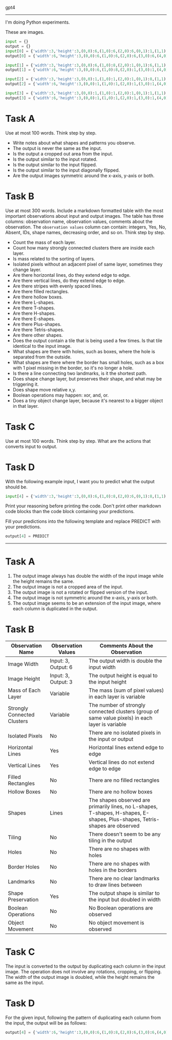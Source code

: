 gpt4

---

I'm doing Python experiments.


These are images.


```python
input = {}
output = {}
input[0] = {'width':3,'height':3,(0,0):6,(1,0):6,(2,0):6,(0,1):1,(1,1):6,(2,1):1,(0,2):8,(1,2):8,(2,2):6}
output[0] = {'width':6,'height':3,(0,0):6,(1,0):6,(2,0):6,(3,0):6,(4,0):6,(5,0):6,(0,1):1,(1,1):6,(2,1):1,(3,1):1,(4,1):6,(5,1):1,(0,2):8,(1,2):8,(2,2):6,(3,2):6,(4,2):8,(5,2):8}

input[1] = {'width':3,'height':3,(0,0):6,(1,0):8,(2,0):1,(0,1):6,(1,1):1,(2,1):1,(0,2):1,(1,2):1,(2,2):6}
output[1] = {'width':6,'height':3,(0,0):6,(1,0):8,(2,0):1,(3,0):1,(4,0):8,(5,0):6,(0,1):6,(1,1):1,(2,1):1,(3,1):1,(4,1):1,(5,1):6,(0,2):1,(1,2):1,(2,2):6,(3,2):6,(4,2):1,(5,2):1}

input[2] = {'width':3,'height':3,(0,0):1,(1,0):1,(2,0):1,(0,1):8,(1,1):1,(2,1):6,(0,2):6,(1,2):8,(2,2):8}
output[2] = {'width':6,'height':3,(0,0):1,(1,0):1,(2,0):1,(3,0):1,(4,0):1,(5,0):1,(0,1):8,(1,1):1,(2,1):6,(3,1):6,(4,1):1,(5,1):8,(0,2):6,(1,2):8,(2,2):8,(3,2):8,(4,2):8,(5,2):6}

input[3] = {'width':3,'height':3,(0,0):1,(1,0):1,(2,0):1,(0,1):1,(1,1):6,(2,1):6,(0,2):6,(1,2):6,(2,2):6}
output[3] = {'width':6,'height':3,(0,0):1,(1,0):1,(2,0):1,(3,0):1,(4,0):1,(5,0):1,(0,1):1,(1,1):6,(2,1):6,(3,1):6,(4,1):6,(5,1):1,(0,2):6,(1,2):6,(2,2):6,(3,2):6,(4,2):6,(5,2):6}
```

# Task A
Use at most 100 words.
Think step by step.
- Write notes about what shapes and patterns you observe.
- The output is never the same as the input.
- Is the output a cropped out area from the input.
- Is the output similar to the input rotated.
- Is the output similar to the input flipped.
- Is the output similar to the input diagonally flipped.
- Are the output images symmetric around the x-axis, y-axis or both.


# Task B
Use at most 300 words.
Include a markdown formatted table with the most important observations about input and output images.
The table has three columns: observation name, observation values, comments about the observation.
The `observation values` column can contain: integers, Yes, No, Absent, IDs, shape names, decreasing order, and so on.
Think step by step.
- Count the mass of each layer.
- Count how many strongly connected clusters there are inside each layer.
- Is mass related to the sorting of layers.
- Isolated pixels without an adjacent pixel of same layer, sometimes they change layer.
- Are there horizontal lines, do they extend edge to edge.
- Are there vertical lines, do they extend edge to edge.
- Are there stripes with evenly spaced lines.
- Are there filled rectangles.
- Are there hollow boxes.
- Are there L-shapes.
- Are there T-shapes.
- Are there H-shapes.
- Are there E-shapes.
- Are there Plus-shapes.
- Are there Tetris-shapes.
- Are there other shapes.
- Does the output contain a tile that is being used a few times. Is that tile identical to the input image.
- What shapes are there with holes, such as boxes, where the hole is separated from the outside.
- What shapes are there where the border has small holes, such as a box with 1 pixel missing in the border, so it's no longer a hole.
- Is there a line connecting two landmarks, is it the shortest path.
- Does shape change layer, but preserves their shape, and what may be triggering it.
- Does shape move relative x,y.
- Boolean operations may happen: xor, and, or.
- Does a tiny object change layer, because it's nearest to a bigger object in that layer.


# Task C
Use at most 100 words.
Think step by step.
What are the actions that converts input to output.


# Task D
With the following example input, I want you to predict what the output should be.


```python
input[4] = {'width':3,'height':3,(0,0):6,(1,0):8,(2,0):6,(0,1):8,(1,1):6,(2,1):8,(0,2):1,(1,2):6,(2,2):1}
```
Print your reasoning before printing the code.
Don't print other markdown code blocks than the code block containing your predictions.


Fill your predictions into the following template and replace PREDICT with your predictions.
```python
output[4] = PREDICT
```

---

# Task A

1. The output image always has double the width of the input image while the height remains the same.
2. The output image is not a cropped area of the input.
3. The output image is not a rotated or flipped version of the input.
4. The output image is not symmetric around the x-axis, y-axis or both.
5. The output image seems to be an extension of the input image, where each column is duplicated in the output.

# Task B

| Observation Name | Observation Values | Comments About the Observation |
|------------------|-------------------|--------------------------------|
| Image Width | Input: 3, Output: 6 | The output width is double the input width |
| Image Height | Input: 3, Output: 3 | The output height is equal to the input height |
| Mass of Each Layer | Variable | The mass (sum of pixel values) in each layer is variable |
| Strongly Connected Clusters | Variable | The number of strongly connected clusters (group of same value pixels) in each layer is variable |
| Isolated Pixels | No | There are no isolated pixels in the input or output |
| Horizontal Lines | Yes | Horizontal lines extend edge to edge |
| Vertical Lines | Yes | Vertical lines do not extend edge to edge |
| Filled Rectangles | No | There are no filled rectangles |
| Hollow Boxes | No | There are no hollow boxes |
| Shapes | Lines | The shapes observed are primarily lines, no L-shapes, T-shapes, H-shapes, E-shapes, Plus-shapes, Tetris-shapes are observed |
| Tiling | No | There doesn't seem to be any tiling in the output |
| Holes | No | There are no shapes with holes |
| Border Holes | No | There are no shapes with holes in the borders |
| Landmarks | No | There are no clear landmarks to draw lines between |
| Shape Preservation | Yes | The output shape is similar to the input but doubled in width |
| Boolean Operations | No | No Boolean operations are observed |
| Object Movement | No | No object movement is observed |

# Task C
The input is converted to the output by duplicating each column in the input image. The operation does not involve any rotations, cropping, or flipping. The width of the output image is doubled, while the height remains the same as the input.

# Task D
For the given input, following the pattern of duplicating each column from the input, the output will be as follows:

```python
output[4] = {'width':6,'height':3,(0,0):6,(1,0):8,(2,0):6,(3,0):6,(4,0):8,(5,0):6,(0,1):8,(1,1):6,(2,1):8,(3,1):8,(4,1):6,(5,1):8,(0,2):1,(1,2):6,(2,2):1,(3,2):1,(4,2):6,(5,2):1}
```

